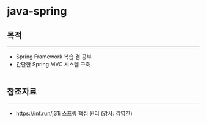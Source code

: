 # java-spring

## 목적
---
- Spring Framework 복습 겸 공부 
- 간단한 Spring MVC 시스템 구축
<br><br>


## 참조자료
---
- https://inf.run/jS1i 스프링 핵심 원리 (강사: 김영한)
